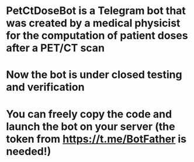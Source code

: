 # PetCtDoseBot is a Telegram bot that was created by a medical physicist for the computation of patient doses after a PET/CT scan
# Now the bot is under closed testing and verification
# You can freely copy the code and launch the bot on your server (the token from https://t.me/BotFather is needed!)
